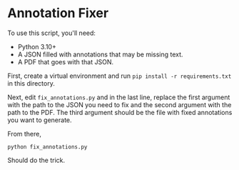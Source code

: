 # Annotation Fixer
To use this script, you'll need:
- Python 3.10+
- A JSON filled with annotations that may be missing text.
- A PDF that goes with that JSON.

First, create a virtual environment and run `pip install -r requirements.txt` in this directory.

Next, edit `fix_annotations.py` and in the last line, replace the first argument with the path to the JSON you need to fix and the second argument with the path to the PDF. The third argument should be the file with fixed annotations you want to generate.

From there, 

```
python fix_annotations.py
```

Should do the trick.
